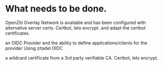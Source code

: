 # What needs to be done.

 OpenZiti Overlay Network is available and has been configured with alternative server certs.
 Certbot, lets encrypt. and adapt the certbot certificates.
 
 an OIDC Provider and the ability to define applications/clients for the provider
 Using zitadel OIDC

 a wildcard certificate from a 3rd party verifiable CA.
 Certbot, lets encrypt.

 
